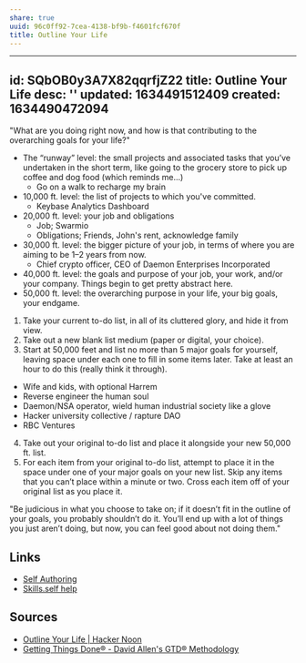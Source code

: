 ```yaml
---
share: true
uuid: 96c0ff92-7cea-4138-bf9b-f4601fcf670f
title: Outline Your Life
---
```

---
id: SQbOB0y3A7X82qqrfjZ22
title: Outline Your Life
desc: ''
updated: 1634491512409
created: 1634490472094
---


"What are you doing right now, and how is that contributing to the overarching goals for your life?"

* The “runway” level: the small projects and associated tasks that you’ve undertaken in the short term, like going to the grocery store to pick up coffee and dog food (which reminds me…)
  * Go on a walk to recharge my brain
* 10,000 ft. level: the list of projects to which you've committed.
  * Keybase Analytics Dashboard
* 20,000 ft. level: your job and obligations
  * Job; Swarmio
  * Obligations; Friends, John's rent, acknowledge family 
* 30,000 ft. level: the bigger picture of your job, in terms of where you are aiming to be 1–2 years from now.
  * Chief crypto officer, CEO of Daemon Enterprises Incorporated
* 40,000 ft. level: the goals and purpose of your job, your work, and/or your company. Things begin to get pretty abstract here.
* 50,000 ft. level: the overarching purpose in your life, your big goals, your endgame.


1. Take your current to-do list, in all of its cluttered glory, and hide it from view.
2. Take out a new blank list medium (paper or digital, your choice).
3. Start at 50,000 feet and list no more than 5 major goals for yourself, leaving space under each one to fill in some items later. Take at least an hour to do this (really think it through).
  * Wife and kids, with optional Harrem
  * Reverse engineer the human soul
  * Daemon/NSA operator, wield human industrial society like a glove
  * Hacker university collective / rapture DAO
  * RBC Ventures
4. Take out your original to-do list and place it alongside your new 50,000 ft. list.
5. For each item from your original to-do list, attempt to place it in the space under one of your major goals on your new list. Skip any items that you can’t place within a minute or two. Cross each item off of your original list as you place it.


"Be judicious in what you choose to take on; if it doesn’t fit in the outline of your goals, you probably shouldn’t do it. You’ll end up with a lot of things you just aren’t doing, but now, you can feel good about not doing them."

## Links

* [Self Authoring](/undefined)
* [Skills.self help](/undefined)

## Sources

* [Outline Your Life | Hacker Noon](https://hackernoon.com/outline-your-life-or-run-the-risk-of-failing-to-live-it-5d0704e5a355)
* [Getting Things Done® - David Allen's GTD® Methodology](https://gettingthingsdone.com/)